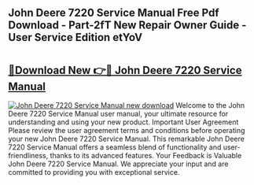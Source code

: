 ## John Deere 7220 Service Manual Free Pdf Download - Part-2fT New Repair Owner Guide - User Service Edition etYoV

# <h2><a href="http://bc9109.oget.top/?id=John+Deere+7220+Service+Manual">🔗Download New 👉🔴 John Deere 7220 Service Manual</a></h2>

[![John Deere 7220 Service Manual new download](https://i.imgur.com/5g1atiW.png)](http://bc9109.oget.top/?id=John+Deere+7220+Service+Manual)
Welcome to the John Deere 7220 Service Manual user manual, your ultimate resource for understanding and using your new product. Important User Agreement Please review the user agreement terms and conditions before operating your new John Deere 7220 Service Manual. This remarkable John Deere 7220 Service Manual offers a seamless blend of functionality and user-friendliness, thanks to its advanced features. Your Feedback is Valuable John Deere 7220 Service Manual. We appreciate your input and are committed to providing you with exceptional service.
